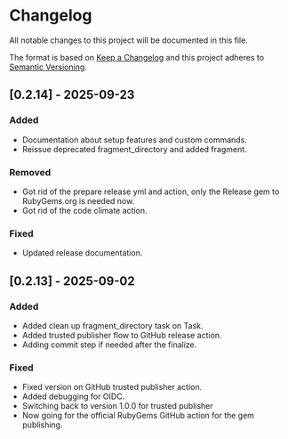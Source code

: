 # Changelog

All notable changes to this project will be documented in this file.

The format is based on [Keep a Changelog](http://keepachangelog.com/)
and this project adheres to [Semantic Versioning](http://semver.org/).

## [0.2.14] - 2025-09-23

### Added

- Documentation about setup features and custom commands.
- Reissue deprecated fragment_directory and added fragment.

### Removed

- Got rid of the prepare release yml and action, only the Release gem to RubyGems.org is needed now.
- Got rid of the code climate action.

### Fixed

- Updated release documentation.

## [0.2.13] - 2025-09-02

### Added

- Added clean up fragment_directory task on Task.
- Added trusted publisher flow to GitHub release action.
- Adding commit step if needed after the finalize.

### Fixed

- Fixed version on GitHub trusted publisher action.
- Added debugging for OIDC.
- Switching back to version 1.0.0 for trusted publisher
- Now going for the official RubyGems GitHub action for the gem publishing.
